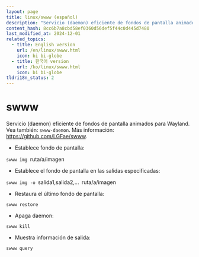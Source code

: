 ```yaml
---
layout: page
title: linux/swww (español)
description: "Servicio (daemon) eficiente de fondos de pantalla animados para Wayland."
content_hash: 8cc6b7a8cbd58ef0360d56def5f44c0d445d7480
last_modified_at: 2024-12-01
related_topics:
  - title: English version
    url: /en/linux/swww.html
    icon: bi bi-globe
  - title: 한국어 version
    url: /ko/linux/swww.html
    icon: bi bi-globe
tldri18n_status: 2
---
```

# swww

Servicio (daemon) eficiente de fondos de pantalla animados para Wayland.
Vea también: `swww-daemon`.
Más información: <https://github.com/LGFae/swww>.

- Establece fondo de pantalla:

`swww img `<span class="tldr-var badge badge-pill bg-dark-lm bg-white-dm text-white-lm text-dark-dm font-weight-bold">ruta/a/imagen</span>

- Establece el fondo de pantalla en las salidas especificadas:

`swww img -o `<span class="tldr-var badge badge-pill bg-dark-lm bg-white-dm text-white-lm text-dark-dm font-weight-bold">salida1,salida2,...</span>` `<span class="tldr-var badge badge-pill bg-dark-lm bg-white-dm text-white-lm text-dark-dm font-weight-bold">ruta/a/imagen</span>

- Restaura el último fondo de pantalla:

`swww restore`

- Apaga daemon:

`swww kill`

- Muestra información de salida:

`swww query`
